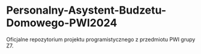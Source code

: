 # Personalny-Asystent-Budzetu-Domowego-PWI2024
Oficjalne repozytorium projektu programistycznego z przedmiotu PWI grupy Z7.

